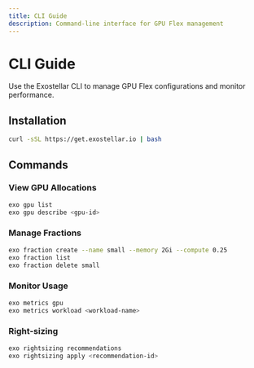 ```yaml
---
title: CLI Guide
description: Command-line interface for GPU Flex management
---
```


# CLI Guide

Use the Exostellar CLI to manage GPU Flex configurations and monitor performance.

## Installation

```bash
curl -sSL https://get.exostellar.io | bash
```

## Commands

### View GPU Allocations

```bash
exo gpu list
exo gpu describe <gpu-id>
```

### Manage Fractions

```bash
exo fraction create --name small --memory 2Gi --compute 0.25
exo fraction list
exo fraction delete small
```

### Monitor Usage

```bash
exo metrics gpu
exo metrics workload <workload-name>
```

### Right-sizing

```bash
exo rightsizing recommendations
exo rightsizing apply <recommendation-id>
```
